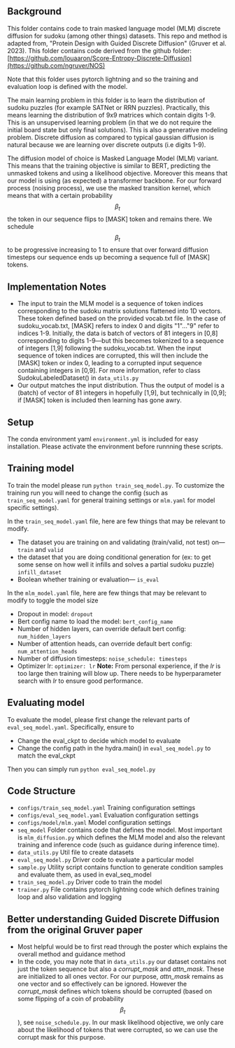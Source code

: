 ## Background 
This folder contains code to train masked language model (MLM) discrete diffusion for sudoku (among other things) datasets.
This repo and method is adapted from, "Protein Design with Guided Discrete Diffusion" (Gruver et al. 2023).
This folder contains code derived from the github folder: [https://github.com/louaaron/Score-Entropy-Discrete-Diffusion](https://github.com/ngruver/NOS)

Note that this folder uses pytorch lightning and so the training and evaluation loop is defined with the model. 

The main learning problem in this folder is to learn the distribution of sudoku puzzles (for example SATNet or RRN puzzles). Practically, this means learning the distribution of 9x9 matrices which contain digits 1-9. This is an unsupervised learning problem (in that we do not require the initial board state but only final solutions). This is also a generative modeling problem. Discrete diffusion as compared to typical gaussian diffusion is natural because we are learning over discrete outputs (i.e digits 1-9).

The diffusion model of choice is Masked Language Model (MLM) variant. This means that the training objective is similar to BERT, predicting the unmasked tokens and using a likelihood objective. Moreover this means that our model is using (as expected) a transformer backbone. For our forward process (noising process), we use the masked transition kernel, which means that with a certain probability $$\beta_t$$ the token in our sequence flips to [MASK] token and remains there. We schedule $$\beta_t$$ to be progressive increasing to 1 to ensure that over forward diffusion timesteps our sequence ends up becoming a sequence full of [MASK] tokens. 

## Implementation Notes
- The input to train the MLM model is a sequence of token indices corresponding to the sudoku matrix solutions flattened into 1D vectors. These token defined based on the provided vocab.txt file. In the case of sudoku_vocab.txt, [MASK] refers to index 0 and digits "1"..."9" refer to indices 1-9. Initially, the data is batch of vectors of 81 integers in [0,8] corresponding to digits 1-9—but this becomes tokenized to a sequence of integers [1,9] following the sudoku_vocab.txt. When the input sequence of token indices are corrupted, this will then include the [MASK] token or index 0, leading to a corrupted input sequence containing integers in [0,9]. For more information, refer to class SudokuLabeledDataset() in ```data_utils.py```
- Our output matches the input distribution. Thus the output of model is a (batch) of vector of 81 integers in hopefully [1,9], but technically in [0,9]; if [MASK] token is included then learning has gone awry.

## Setup 
The conda environment yaml ```environment.yml``` is included for easy installation. Please activate the environment before runnning these scripts. 

## Training model
To train the model please run ```python train_seq_model.py```. 
To customize the training run you will need to change the config (such as ```train_seq_model.yaml``` for general training settings or ```mlm.yaml``` for model specific settings).

In the ```train_seq_model.yaml``` file, here are few things that may be relevant to modify.
- The dataset you are training on and validating (train/valid, not test) on— ```train``` and ```valid```
- the dataset that you are doing conditional generation for (ex: to get some sense on how well it infills and solves a partial sudoku puzzle) ```infill_dataset```
- Boolean whether training or evaluation— ```is_eval```

In the ```mlm_model.yaml``` file, here are few things that may be relevant to modify to toggle the model size

- Dropout in model: ```dropout```
- Bert config name to load the model: ```bert_config_name```
- Number of hidden layers, can override default bert config:  ```num_hidden_layers```
- Number of attention heads, can override default bert config: ```num_attention_heads```
- Number of diffusion timesteps: ```noise_schedule: timesteps```
- Optimizer lr: ```optimizer: lr``` **Note:** From personal experience, if the *lr* is too large then training will blow up. There needs to be hyperparameter search with *lr* to ensure good performance.


## Evaluating model 
To evaluate the model, please first change the relevant parts of ```eval_seq_model.yaml```. Specifically, ensure to
- Change the eval_ckpt to decide which model to evaluate
- Change the config path in the hydra.main() in ```eval_seq_model.py``` to match the eval_ckpt

Then you can simply run ```python eval_seq_model.py```

## Code Structure 
- ```configs/train_seq_model.yaml``` Training configuration settings
- ```configs/eval_seq_model.yaml``` Evaluation configuration settings
- ```configs/model/mlm.yaml``` Model configuration settings
- ```seq_model``` Folder contains code that defines the model. Most important is ```mlm_diffusion.py``` which defines the MLM model and also the relevant training and inference code (such as guidance during inference time).
- ```data_utils.py``` Util file to create datasets
-  ```eval_seq_model.py``` Driver code to evaluate a particular model
-  ```sample.py``` Utility script contains function to generate condition samples and evaluate them, as used in eval_seq_model 
- ```train_seq_model.py``` Driver code to train the model
- ```trainer.py``` File contains pytorch lightning code which defines training loop and also validation and logging

## Better understanding Guided Discrete Diffusion from the original Gruver paper
- Most helpful would be to first read through the poster which explains the overall method and guidance method
- In the code, you may note that in ```data_utils.py``` our dataset contains not just the token sequence but also a *corrupt_mask* and *attn_mask*. These are initialized to all ones vector. For our purpose, *attn_mask* remains as one vector and so effectively can be ignored. However the *corrupt_mask* defines which tokens should be corrupted (based on some flipping of a coin of probability $$\beta_t$$), see ```noise_schedule.py```. 
In our mask likelihood objective, we only care about the likelihood of tokens that were corrupted, so we can use the corrupt mask for this purpose.

